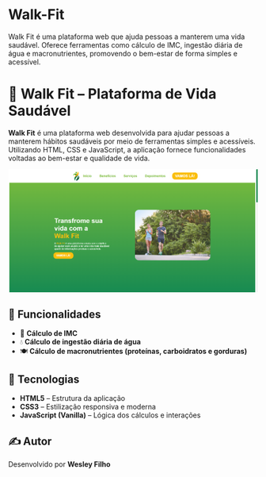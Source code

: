 # Walk-Fit

Walk Fit é uma plataforma web que ajuda pessoas a manterem uma vida saudável. Oferece ferramentas como cálculo de IMC, ingestão diária de água e macronutrientes, promovendo o bem-estar de forma simples e acessível.

# 🌿 Walk Fit – Plataforma de Vida Saudável

**Walk Fit** é uma plataforma web desenvolvida para ajudar pessoas a manterem hábitos saudáveis por meio de ferramentas simples e acessíveis. Utilizando HTML, CSS e JavaScript, a aplicação fornece funcionalidades voltadas ao bem-estar e qualidade de vida.

![Screenshot do Walk Fit](assets/telainicio.png)

## 🚀 Funcionalidades

- 🧮 **Cálculo de IMC**
- 💧 **Cálculo de ingestão diária de água**
- 🍽️ **Cálculo de macronutrientes (proteínas, carboidratos e gorduras)**

## 📁 Tecnologias

- **HTML5** – Estrutura da aplicação
- **CSS3** – Estilização responsiva e moderna
- **JavaScript (Vanilla)** – Lógica dos cálculos e interações

## ✍️ Autor

Desenvolvido por **Wesley Filho**
